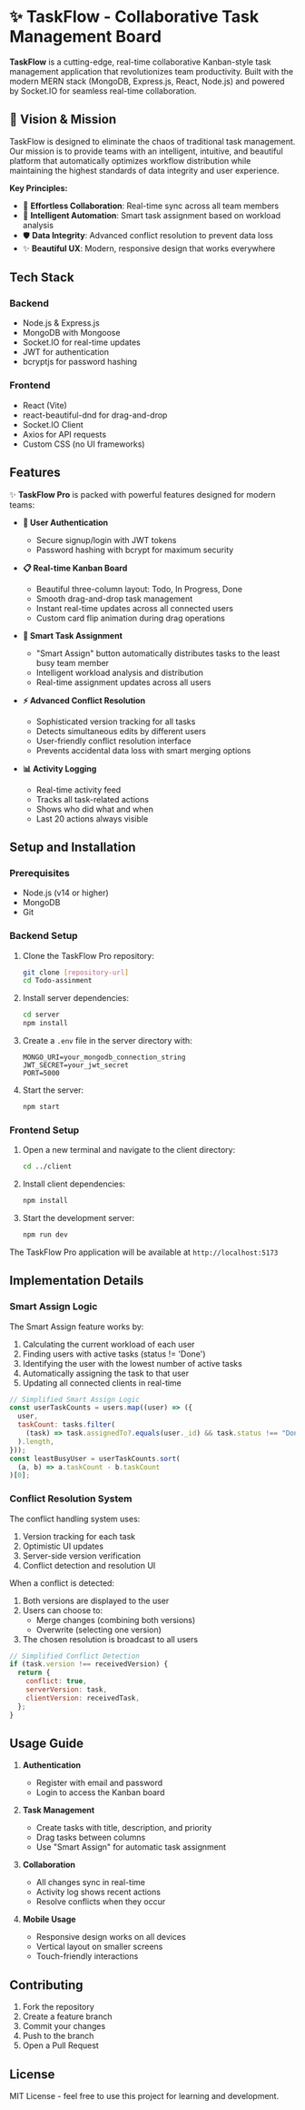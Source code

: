 # ✨ TaskFlow - Collaborative Task Management Board

**TaskFlow** is a cutting-edge, real-time collaborative Kanban-style task management application that revolutionizes team productivity. Built with the modern MERN stack (MongoDB, Express.js, React, Node.js) and powered by Socket.IO for seamless real-time collaboration.

## 🎯 Vision & Mission

TaskFlow is designed to eliminate the chaos of traditional task management. Our mission is to provide teams with an intelligent, intuitive, and beautiful platform that automatically optimizes workflow distribution while maintaining the highest standards of data integrity and user experience.

**Key Principles:**
- 🚀 **Effortless Collaboration**: Real-time sync across all team members
- 🧠 **Intelligent Automation**: Smart task assignment based on workload analysis  
- 🛡️ **Data Integrity**: Advanced conflict resolution to prevent data loss
- ✨ **Beautiful UX**: Modern, responsive design that works everywhere

## Tech Stack

### Backend

- Node.js & Express.js
- MongoDB with Mongoose
- Socket.IO for real-time updates
- JWT for authentication
- bcryptjs for password hashing

### Frontend

- React (Vite)
- react-beautiful-dnd for drag-and-drop
- Socket.IO Client
- Axios for API requests
- Custom CSS (no UI frameworks)

## Features

✨ **TaskFlow Pro** is packed with powerful features designed for modern teams:

- **🔐 User Authentication**

  - Secure signup/login with JWT tokens
  - Password hashing with bcrypt for maximum security

- **📋 Real-time Kanban Board**

  - Beautiful three-column layout: Todo, In Progress, Done
  - Smooth drag-and-drop task management
  - Instant real-time updates across all connected users
  - Custom card flip animation during drag operations

- **🤖 Smart Task Assignment**

  - "Smart Assign" button automatically distributes tasks to the least busy team member
  - Intelligent workload analysis and distribution
  - Real-time assignment updates across all users

- **⚡ Advanced Conflict Resolution**

  - Sophisticated version tracking for all tasks
  - Detects simultaneous edits by different users
  - User-friendly conflict resolution interface
  - Prevents accidental data loss with smart merging options

- **📊 Activity Logging**
  - Real-time activity feed
  - Tracks all task-related actions
  - Shows who did what and when
  - Last 20 actions always visible

## Setup and Installation

### Prerequisites

- Node.js (v14 or higher)
- MongoDB
- Git

### Backend Setup

1. Clone the TaskFlow Pro repository:

   ```bash
   git clone [repository-url]
   cd Todo-assinment
   ```

2. Install server dependencies:

   ```bash
   cd server
   npm install
   ```

3. Create a `.env` file in the server directory with:

   ```
   MONGO_URI=your_mongodb_connection_string
   JWT_SECRET=your_jwt_secret
   PORT=5000
   ```

4. Start the server:
   ```bash
   npm start
   ```

### Frontend Setup

1. Open a new terminal and navigate to the client directory:

   ```bash
   cd ../client
   ```

2. Install client dependencies:

   ```bash
   npm install
   ```

3. Start the development server:
   ```bash
   npm run dev
   ```

The TaskFlow Pro application will be available at `http://localhost:5173`

## Implementation Details

### Smart Assign Logic

The Smart Assign feature works by:

1. Calculating the current workload of each user
2. Finding users with active tasks (status != 'Done')
3. Identifying the user with the lowest number of active tasks
4. Automatically assigning the task to that user
5. Updating all connected clients in real-time

```javascript
// Simplified Smart Assign Logic
const userTaskCounts = users.map((user) => ({
  user,
  taskCount: tasks.filter(
    (task) => task.assignedTo?.equals(user._id) && task.status !== "Done"
  ).length,
}));
const leastBusyUser = userTaskCounts.sort(
  (a, b) => a.taskCount - b.taskCount
)[0];
```

### Conflict Resolution System

The conflict handling system uses:

1. Version tracking for each task
2. Optimistic UI updates
3. Server-side version verification
4. Conflict detection and resolution UI

When a conflict is detected:

1. Both versions are displayed to the user
2. Users can choose to:
   - Merge changes (combining both versions)
   - Overwrite (selecting one version)
3. The chosen resolution is broadcast to all users

```javascript
// Simplified Conflict Detection
if (task.version !== receivedVersion) {
  return {
    conflict: true,
    serverVersion: task,
    clientVersion: receivedTask,
  };
}
```

## Usage Guide

1. **Authentication**

   - Register with email and password
   - Login to access the Kanban board

2. **Task Management**

   - Create tasks with title, description, and priority
   - Drag tasks between columns
   - Use "Smart Assign" for automatic task assignment

3. **Collaboration**

   - All changes sync in real-time
   - Activity log shows recent actions
   - Resolve conflicts when they occur

4. **Mobile Usage**
   - Responsive design works on all devices
   - Vertical layout on smaller screens
   - Touch-friendly interactions

## Contributing

1. Fork the repository
2. Create a feature branch
3. Commit your changes
4. Push to the branch
5. Open a Pull Request

## License

MIT License - feel free to use this project for learning and development.

